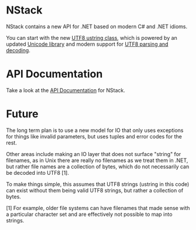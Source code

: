 
# NStack 

NStack contains a new API for .NET based on modern C# and .NET idioms.

You can start with the new [UTF8 ustring class](/api/NStack/NStack.ustring.html), which is powered by an updated
[Unicode library](/api/NStack/NStack.Unicode.html) and modern support for
[UTF8 parsing and decoding](/api/NStack/NStack.Utf8.html).

# API Documentation

Take a look at the [API Documentation](/api/NStack/NStack.html) for NStack.

# Future

The long term plan is to use a new model for IO that only uses
exceptions for things like invalid parameters, but uses tuples and
error codes for the rest.

Other areas include making an IO layer that does not surface "string"
for filenames, as in Unix there are really no filenames as we treat
them in .NET, but rather file names are a collection of bytes, which
do not necessarily can be decoded into UTF8 [1].

To make things simple, this assumes that UTF8 strings (ustring in this
code) can exist without them being valid UTF8 strings, but rather a
collection of bytes.

[1] For example, older file systems can have filenames that made sense with
a particular character set and are effectively not possible to map into strings.
